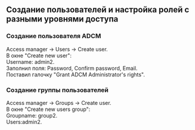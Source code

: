## Создание пользователей и настройка ролей с разными уровнями доступа ##   

### Создание пользователя ADCM ###   
Access manager -> Users -> Create user.   
В окне "Create new user":   
Username: admin2.   
Заполнил поля: Password, Confirm password, Email.   
Поставил галочку "Grant ADCM Administrator's rights".   
   
### Создание группы пользователей ###   
Access manager -> Groups -> Create user.    
В окне "Create new users group":   
Groupname: group2.   
Users:admin2.   
